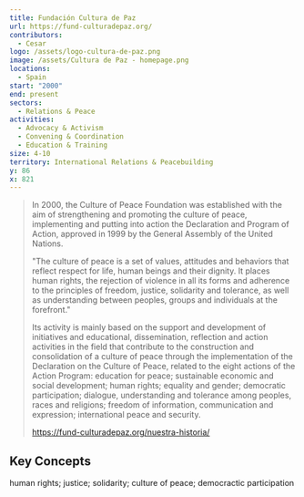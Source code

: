 ```yaml
---
title: Fundación Cultura de Paz
url: https://fund-culturadepaz.org/
contributors:
  - Cesar
logo: /assets/logo-cultura-de-paz.png
image: /assets/Cultura de Paz - homepage.png
locations:
  - Spain
start: "2000"
end: present
sectors:
  - Relations & Peace
activities:
  - Advocacy & Activism
  - Convening & Coordination
  - Education & Training
size: 4-10
territory: International Relations & Peacebuilding
y: 86
x: 821
---
```

> In 2000, the Culture of Peace Foundation was established with the aim of strengthening and promoting the culture of peace, implementing and putting into action the Declaration and Program of Action, approved in 1999 by the General Assembly of the United Nations.
> 
> "The culture of peace is a set of values, attitudes and behaviors that reflect respect for life, human beings and their dignity. It places human rights, the rejection of violence in all its forms and adherence to the principles of freedom, justice, solidarity and tolerance, as well as understanding between peoples, groups and individuals at the forefront."
> 
> Its activity is mainly based on the support and development of initiatives and educational, dissemination, reflection and action activities in the field that contribute to the construction and consolidation of a culture of peace through the implementation of the Declaration on the Culture of Peace, related to the eight actions of the Action Program: education for peace; sustainable economic and social development; human rights; equality and gender; democratic participation; dialogue, understanding and tolerance among peoples, races and religions; freedom of information, communication and expression; international peace and security.
> 
> https://fund-culturadepaz.org/nuestra-historia/ 

## Key Concepts

human rights; justice; solidarity; culture of peace; democractic participation
